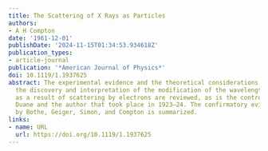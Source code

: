 ```yaml
---
title: The Scattering of X Rays as Particles
authors:
- A H Compton
date: '1961-12-01'
publishDate: '2024-11-15T01:34:53.934618Z'
publication_types:
- article-journal
publication: '*American Journal of Physics*'
doi: 10.1119/1.1937625
abstract: The experimental evidence and the theoretical considerations that led to
  the discovery and interpretation of the modification of the wavelength of x rays
  as a result of scattering by electrons are reviewed, as is the controversy between
  Duane and the author that took place in 1923–24. The confirmatory evidence obtained
  by Bothe, Geiger, Simon, and Compton is summarized.
links:
- name: URL
  url: https://doi.org/10.1119/1.1937625
---
```


